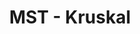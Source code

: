 ---
layout: posts_by_category
categories: kruskal
title: MST - Kruskal
permalink: /category/kruskal
---